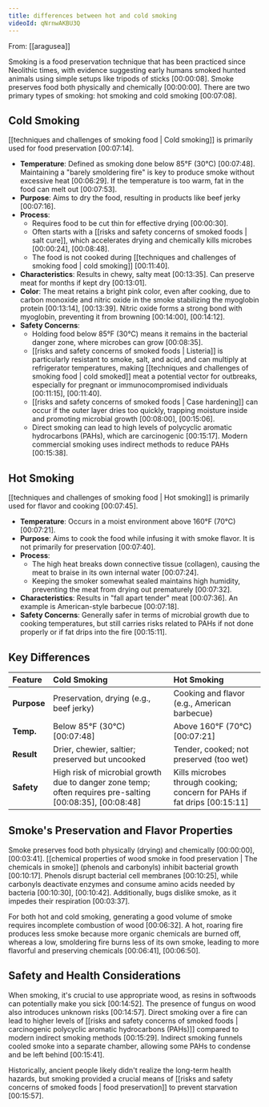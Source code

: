 ```yaml
---
title: differences between hot and cold smoking
videoId: qNrnwAKBU3Q
---
```


From: [[aragusea]] <br/> 

Smoking is a food preservation technique that has been practiced since Neolithic times, with evidence suggesting early humans smoked hunted animals using simple setups like tripods of sticks <a class="yt-timestamp" data-t="00:00:08">[00:00:08]</a>. Smoke preserves food both physically and chemically <a class="yt-timestamp" data-t="00:00:00">[00:00:00]</a>. There are two primary types of smoking: hot smoking and cold smoking <a class="yt-timestamp" data-t="00:07:08">[00:07:08]</a>.

## Cold Smoking

[[techniques and challenges of smoking food | Cold smoking]] is primarily used for food preservation <a class="yt-timestamp" data-t="00:07:14">[00:07:14]</a>.
*   **Temperature**: Defined as smoking done below 85°F (30°C) <a class="yt-timestamp" data-t="00:07:48">[00:07:48]</a>. Maintaining a "barely smoldering fire" is key to produce smoke without excessive heat <a class="yt-timestamp" data-t="00:06:29">[00:06:29]</a>. If the temperature is too warm, fat in the food can melt out <a class="yt-timestamp" data-t="00:07:53">[00:07:53]</a>.
*   **Purpose**: Aims to dry the food, resulting in products like beef jerky <a class="yt-timestamp" data-t="00:07:16">[00:07:16]</a>.
*   **Process**:
    *   Requires food to be cut thin for effective drying <a class="yt-timestamp" data-t="00:00:30">[00:00:30]</a>.
    *   Often starts with a [[risks and safety concerns of smoked foods | salt cure]], which accelerates drying and chemically kills microbes <a class="yt-timestamp" data-t="00:00:24">[00:00:24]</a>, <a class="yt-timestamp" data-t="00:08:48">[00:08:48]</a>.
    *   The food is not cooked during [[techniques and challenges of smoking food | cold smoking]] <a class="yt-timestamp" data-t="00:11:40">[00:11:40]</a>.
*   **Characteristics**: Results in chewy, salty meat <a class="yt-timestamp" data-t="00:13:35">[00:13:35]</a>. Can preserve meat for months if kept dry <a class="yt-timestamp" data-t="00:13:01">[00:13:01]</a>.
*   **Color**: The meat retains a bright pink color, even after cooking, due to carbon monoxide and nitric oxide in the smoke stabilizing the myoglobin protein <a class="yt-timestamp" data-t="00:13:14">[00:13:14]</a>, <a class="yt-timestamp" data-t="00:13:39">[00:13:39]</a>. Nitric oxide forms a strong bond with myoglobin, preventing it from browning <a class="yt-timestamp" data-t="00:14:00">[00:14:00]</a>, <a class="yt-timestamp" data-t="00:14:12">[00:14:12]</a>.
*   **Safety Concerns**:
    *   Holding food below 85°F (30°C) means it remains in the bacterial danger zone, where microbes can grow <a class="yt-timestamp" data-t="00:08:35">[00:08:35]</a>.
    *   [[risks and safety concerns of smoked foods | Listeria]] is particularly resistant to smoke, salt, and acid, and can multiply at refrigerator temperatures, making [[techniques and challenges of smoking food | cold smoked]] meat a potential vector for outbreaks, especially for pregnant or immunocompromised individuals <a class="yt-timestamp" data-t="00:11:15">[00:11:15]</a>, <a class="yt-timestamp" data-t="00:11:40">[00:11:40]</a>.
    *   [[risks and safety concerns of smoked foods | Case hardening]] can occur if the outer layer dries too quickly, trapping moisture inside and promoting microbial growth <a class="yt-timestamp" data-t="00:08:00">[00:08:00]</a>, <a class="yt-timestamp" data-t="00:15:06">[00:15:06]</a>.
    *   Direct smoking can lead to high levels of polycyclic aromatic hydrocarbons (PAHs), which are carcinogenic <a class="yt-timestamp" data-t="00:15:17">[00:15:17]</a>. Modern commercial smoking uses indirect methods to reduce PAHs <a class="yt-timestamp" data-t="00:15:38">[00:15:38]</a>.

## Hot Smoking

[[techniques and challenges of smoking food | Hot smoking]] is primarily used for flavor and cooking <a class="yt-timestamp" data-t="00:07:45">[00:07:45]</a>.
*   **Temperature**: Occurs in a moist environment above 160°F (70°C) <a class="yt-timestamp" data-t="00:07:21">[00:07:21]</a>.
*   **Purpose**: Aims to cook the food while infusing it with smoke flavor. It is not primarily for preservation <a class="yt-timestamp" data-t="00:07:40">[00:07:40]</a>.
*   **Process**:
    *   The high heat breaks down connective tissue (collagen), causing the meat to braise in its own internal water <a class="yt-timestamp" data-t="00:07:24">[00:07:24]</a>.
    *   Keeping the smoker somewhat sealed maintains high humidity, preventing the meat from drying out prematurely <a class="yt-timestamp" data-t="00:07:32">[00:07:32]</a>.
*   **Characteristics**: Results in "fall apart tender" meat <a class="yt-timestamp" data-t="00:07:36">[00:07:36]</a>. An example is American-style barbecue <a class="yt-timestamp" data-t="00:07:18">[00:07:18]</a>.
*   **Safety Concerns**: Generally safer in terms of microbial growth due to cooking temperatures, but still carries risks related to PAHs if not done properly or if fat drips into the fire <a class="yt-timestamp" data-t="00:15:11">[00:15:11]</a>.

## Key Differences

| Feature     | Cold Smoking                                       | Hot Smoking                                     |
| :---------- | :------------------------------------------------- | :---------------------------------------------- |
| **Purpose** | Preservation, drying (e.g., beef jerky)            | Cooking and flavor (e.g., American barbecue)    |
| **Temp.**   | Below 85°F (30°C) <a class="yt-timestamp" data-t="00:07:48">[00:07:48]</a>      | Above 160°F (70°C) <a class="yt-timestamp" data-t="00:07:21">[00:07:21]</a>     |
| **Result**  | Drier, chewier, saltier; preserved but uncooked   | Tender, cooked; not preserved (too wet)         |
| **Safety**  | High risk of microbial growth due to danger zone temp; often requires pre-salting <a class="yt-timestamp" data-t="00:08:35">[00:08:35]</a>, <a class="yt-timestamp" data-t="00:08:48">[00:08:48]</a> | Kills microbes through cooking; concern for PAHs if fat drips <a class="yt-timestamp" data-t="00:15:11">[00:15:11]</a> |

## Smoke's Preservation and Flavor Properties

Smoke preserves food both physically (drying) and chemically <a class="yt-timestamp" data-t="00:00:00">[00:00:00]</a>, <a class="yt-timestamp" data-t="00:03:41">[00:03:41]</a>. [[chemical properties of wood smoke in food preservation | The chemicals in smoke]] (phenols and carbonyls) inhibit bacterial growth <a class="yt-timestamp" data-t="00:10:17">[00:10:17]</a>. Phenols disrupt bacterial cell membranes <a class="yt-timestamp" data-t="00:10:25">[00:10:25]</a>, while carbonyls deactivate enzymes and consume amino acids needed by bacteria <a class="yt-timestamp" data-t="00:10:30">[00:10:30]</a>, <a class="yt-timestamp" data-t="00:10:42">[00:10:42]</a>. Additionally, bugs dislike smoke, as it impedes their respiration <a class="yt-timestamp" data-t="00:03:37">[00:03:37]</a>.

For both hot and cold smoking, generating a good volume of smoke requires incomplete combustion of wood <a class="yt-timestamp" data-t="00:06:32">[00:06:32]</a>. A hot, roaring fire produces less smoke because more organic chemicals are burned off, whereas a low, smoldering fire burns less of its own smoke, leading to more flavorful and preserving chemicals <a class="yt-timestamp" data-t="00:06:41">[00:06:41]</a>, <a class="yt-timestamp" data-t="00:06:50">[00:06:50]</a>.

## Safety and Health Considerations

When smoking, it's crucial to use appropriate wood, as resins in softwoods can potentially make you sick <a class="yt-timestamp" data-t="00:14:52">[00:14:52]</a>. The presence of fungus on wood also introduces unknown risks <a class="yt-timestamp" data-t="00:14:57">[00:14:57]</a>. Direct smoking over a fire can lead to higher levels of [[risks and safety concerns of smoked foods | carcinogenic polycyclic aromatic hydrocarbons (PAHs)]] compared to modern indirect smoking methods <a class="yt-timestamp" data-t="00:15:29">[00:15:29]</a>. Indirect smoking funnels cooled smoke into a separate chamber, allowing some PAHs to condense and be left behind <a class="yt-timestamp" data-t="00:15:41">[00:15:41]</a>.

Historically, ancient people likely didn't realize the long-term health hazards, but smoking provided a crucial means of [[risks and safety concerns of smoked foods | food preservation]] to prevent starvation <a class="yt-timestamp" data-t="00:15:57">[00:15:57]</a>.